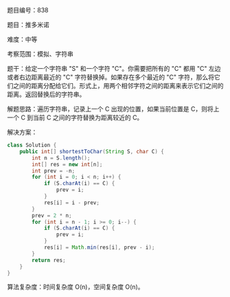 题目编号：838

题目：推多米诺

难度：中等

考察范围：模拟、字符串

题干：给定一个字符串 "S" 和一个字符 "C"。你需要把所有的 "C" 都用 "C" 左边或者右边距离最近的 "C" 字符替换掉。如果存在多个最近的 "C" 字符，那么将它们之间的距离分配给它们。形式上，用两个相邻字符之间的距离来表示它们之间的距离。返回替换后的字符串。

解题思路：遍历字符串，记录上一个 C 出现的位置，如果当前位置是 C，则将上一个 C 到当前 C 之间的字符替换为距离较近的 C。

解决方案：

```java
class Solution {
    public int[] shortestToChar(String S, char C) {
        int n = S.length();
        int[] res = new int[n];
        int prev = -n;
        for (int i = 0; i < n; i++) {
            if (S.charAt(i) == C) {
                prev = i;
            }
            res[i] = i - prev;
        }
        prev = 2 * n;
        for (int i = n - 1; i >= 0; i--) {
            if (S.charAt(i) == C) {
                prev = i;
            }
            res[i] = Math.min(res[i], prev - i);
        }
        return res;
    }
}
```

算法复杂度：时间复杂度 O(n)，空间复杂度 O(n)。
